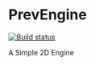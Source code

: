 # PrevEngine

[![Build status](https://ci.appveyor.com/api/projects/status/m6yevo3f7c4w9hx9?svg=true)](https://ci.appveyor.com/project/preversewharf45/prevengine)


A Simple 2D Engine
